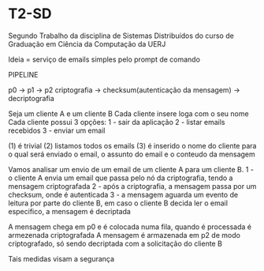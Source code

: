 # T2-SD
Segundo Trabalho da disciplina de Sistemas Distribuídos do curso de Graduação em Ciência da Computação da UERJ

Ideia = serviço de emails simples pelo prompt de comando

PIPELINE

p0           ->                  p1                ->         p2
criptografia -> checksum(autenticação da mensagem) -> decriptografia

Seja um cliente A e um cliente B
Cada cliente insere loga com o seu nome
Cada cliente possui 3 opções:
  1 - sair da aplicação
  2 - listar emails recebidos
  3 - enviar um email
  
 (1) é trivial
 (2) listamos todos os emails
 (3) é inserido o nome do cliente para o qual será enviado o email, o assunto do email e o conteudo da mensagem
 
Vamos analisar um envio de um email de um cliente A para um cliente B.
1 - o cliente A envia um email que passa pelo nó da criptografia, tendo a mensagem criptografada
2 - após a criptografia, a mensagem passa por um checksum, onde é autenticada
3 - a mensagem aguarda um evento de leitura por parte do cliente B, em caso o cliente B decida ler o email especifico, a mensagem é decriptada

A mensagem chega em p0 e é colocada numa fila, quando é processada é armezenada criptografada
A mensagem é armazenada em p2 de modo criptografado, só sendo decriptada com a solicitação do cliente B

Tais medidas visam a segurança
